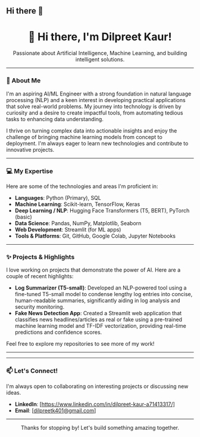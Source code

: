 ## Hi there 👋

<div align="center">
  <h1>👋 Hi there, I'm Dilpreet Kaur!</h1>
  <p>Passionate about Artificial Intelligence, Machine Learning, and building intelligent solutions.</p>
</div>

---

### 🚀 About Me

I'm an aspiring AI/ML Engineer with a strong foundation in natural language processing (NLP) and a keen interest in developing practical applications that solve real-world problems. My journey into technology is driven by curiosity and a desire to create impactful tools, from automating tedious tasks to enhancing data understanding.

I thrive on turning complex data into actionable insights and enjoy the challenge of bringing machine learning models from concept to deployment. I'm always eager to learn new technologies and contribute to innovative projects.

---

### 💻 My Expertise

Here are some of the technologies and areas I'm proficient in:

* **Languages**: Python (Primary), SQL
* **Machine Learning**: Scikit-learn, TensorFlow, Keras
* **Deep Learning / NLP**: Hugging Face Transformers (T5, BERT), PyTorch (basic)
* **Data Science**: Pandas, NumPy, Matplotlib, Seaborn
* **Web Development**: Streamlit (for ML apps)
* **Tools & Platforms**: Git, GitHub, Google Colab, Jupyter Notebooks

---

### ✨ Projects & Highlights

I love working on projects that demonstrate the power of AI. Here are a couple of recent highlights:

* **Log Summarizer (T5-small)**: Developed an NLP-powered tool using a fine-tuned T5-small model to condense lengthy log entries into concise, human-readable summaries, significantly aiding in log analysis and security monitoring.
* **Fake News Detection App**: Created a Streamlit web application that classifies news headlines/articles as real or fake using a pre-trained machine learning model and TF-IDF vectorization, providing real-time predictions and confidence scores.

Feel free to explore my repositories to see more of my work!

---

---

### 📫 Let's Connect!

I'm always open to collaborating on interesting projects or discussing new ideas.

* **LinkedIn**: [https://www.linkedin.com/in/dilpreet-kaur-a71413317/]
* **Email**: [dilpreetk401@gmail.com]

---

<div align="center">
  <p>Thanks for stopping by! Let's build something amazing together.</p>
</div>

